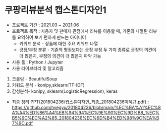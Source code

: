 # 쿠팡리뷰분석 캡스톤디자인1

- 프로젝트 기간 : 2021.03 ~ 2021.06
- 프로젝트 목적 : 사용자 및 판매자 관점에서 리뷰를 이용할 때, 기존의 나열된 리뷰를 요약하여 보기 편하게 만드는 아이디어
  * 키워드 분석 - 상품에 대한 주요 키워드 나열 
  * 긍정/부정 분류 - 기존의 평점보다는 긍정 부정 두 가지 종류로 긍정의 의견이 더 많은지, 부정의 의견이 더 많은지 파악 가능
- 사용 툴 : Python / Jupyter
- 사용 라이브러리 및 알고리즘 

1. 크롤링 - BeautifulSoup
2. 키워드 분석 - konlpy,sklearn(TF-IDF)
3. 감성분석- konlpy, sklearn(LogisticRegression), keras

- 최종 정리 PPT(201804236/캡스톤디자인_최종_201804236이혜규.pdf)
: https://github.com/hyegyu/201804236/blob/main/%EC%BA%A1%EC%8A%A4%ED%86%A4%EB%94%94%EC%9E%90%EC%9D%B8_%EC%B5%9C%EC%A2%85_201804236%EC%9D%B4%ED%98%9C%EA%B7%9C.pdf
